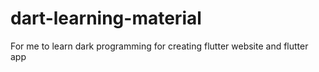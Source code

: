# dart-learning-material
For me to learn dark programming for creating flutter website and flutter app
